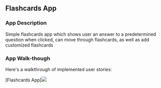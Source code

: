 ## Flashcards App

### App Description
Simple flashcards app which shows user an answer to a predetermined question when clicked, can move through flashcards, as well as add customized flashcards

### App Walk-though
<!-- <img src="https://i.imgur.com/H5aMn1j.gif](https://user-images.githubusercontent.com/62907869/182002474-45986c21-5fa4-4281-b267-ec5750f06533.gif" width=200><br> -->

Here's a walkthrough of implemented user stories:

[Flashcards App]<img src = "https://user-images.githubusercontent.com/62907869/182002474-45986c21-5fa4-4281-b267-ec5750f06533.gif">


